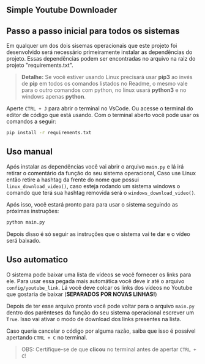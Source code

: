 ## Simple Youtube Downloader

## Passo a passo inicial para todos os sistemas

Em qualquer um dos dois sisemas operacionais que este projeto foi desenvolvido será necessário primeiramente instalar
as dependẽncias do projeto. Essas dependências podem ser encontradas no arquivo na raiz do projeto "requirements.txt".

> **Detalhe:**
> Se você estiver usando Linux precisará usar **pip3** ao invés de **pip** em todos os comandos listados no Readme, o mesmo vale para o outro
> comandos com python, no linux usará **python3** e no windows apenas **python**.

Aperte `CTRL + J` para abrir o terminal no VsCode. Ou acesse o terminal do editor de código que está usando. Com o terminal aberto você pode usar os comandos a seguir:

```bash
pip install -r requirements.txt
```

## Uso manual

Após instalar as dependências você vai abrir o arquivo `main.py` e lá irá retirar o comentário da função do seu sistema operacional,
Caso use Linux então retire a hashtag da frente do nome que possui `linux_download_video()`, caso esteja rodando um sistema windows
o comando que terá sua hashtag removida será o `windows_download_video()`.

Após isso, você estará pronto para para usar o sistema seguindo as próximas instruções:

```bash
python main.py
```

Depois disso é só seguir as instruções que o sistema vai te dar e o vídeo será baixado.

## Uso automatico

O sistema pode baixar uma lista de vídeos se você fornecer os links para ele. Para usar essa pegada mais automática você deve ir até o arquivo `config/youtube_link`. Lá você deve colcar os links dos vídeos no Youtube que gostaria de baixar (**SEPARADOS POR NOVAS LINHAS!**)

Depois de ter esse arquivo pronto você pode voltar para o arquivo `main.py` dentro dos parênteses da função do seu sistema operacional escrever um `True`. Isso vai ativar o modo de download dos links presentes na lista.

Caso queria cancelar o código por alguma razão, saiba que isso é possível apertando `CTRL + C` no terminal.
> OBS: Certifique-se de que **clicou** no terminal antes de apertar `CTRL + C`!


